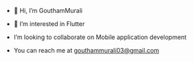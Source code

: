 - 👋 Hi, I’m GouthamMurali
- 👀 I’m interested in Flutter

- I’m looking to collaborate on Mobile application development
- You can reach me at gouthammurali03@gmail.com

<!---
GouthamMurali03/GouthamMurali03 is a ✨ special ✨ repository because its `README.md` (this file) appears on your GitHub profile.
You can click the Preview link to take a look at your changes.
--->
